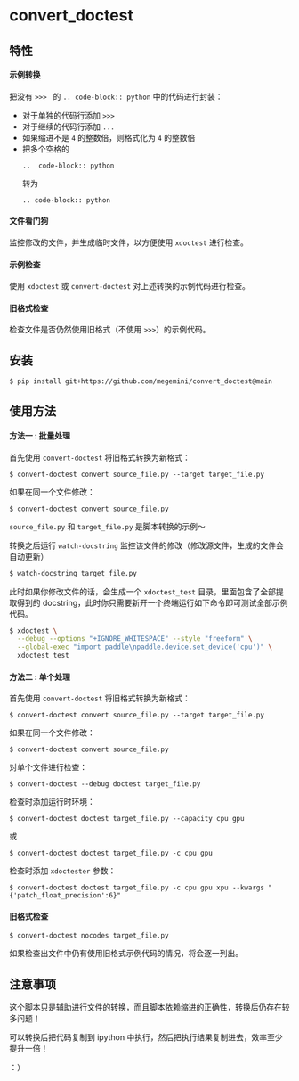 # convert_doctest

## 特性
#### 示例转换
把没有 `>>> ` 的 `.. code-block:: python` 中的代码进行封装：

- 对于单独的代码行添加 `>>> `
- 对于继续的代码行添加 `... `
- 如果缩进不是 `4` 的整数倍，则格式化为 `4` 的整数倍
- 把多个空格的
  ```
  ..  code-block:: python
  ```
  转为
  ```
  .. code-block:: python
  ```

#### 文件看门狗
监控修改的文件，并生成临时文件，以方便使用 `xdoctest` 进行检查。

#### 示例检查
使用 `xdoctest` 或 `convert-doctest` 对上述转换的示例代码进行检查。

#### 旧格式检查
检查文件是否仍然使用旧格式（不使用 `>>>`）的示例代码。

## 安装

```bash
$ pip install git+https://github.com/megemini/convert_doctest@main
```

## 使用方法

#### 方法一 : 批量处理

首先使用 `convert-doctest` 将旧格式转换为新格式：

```shell
$ convert-doctest convert source_file.py --target target_file.py
```

如果在同一个文件修改：

```shell
$ convert-doctest convert source_file.py
```

`source_file.py` 和 `target_file.py` 是脚本转换的示例～

转换之后运行 `watch-docstring` 监控该文件的修改（修改源文件，生成的文件会自动更新）

```bash
$ watch-docstring target_file.py
```

此时如果你修改文件的话，会生成一个 `xdoctest_test` 目录，里面包含了全部提取得到的 docstring，此时你只需要新开一个终端运行如下命令即可测试全部示例代码。

```bash
$ xdoctest \
  --debug --options "+IGNORE_WHITESPACE" --style "freeform" \
  --global-exec "import paddle\npaddle.device.set_device('cpu')" \
  xdoctest_test
```

#### 方法二 : 单个处理

首先使用 `convert-doctest` 将旧格式转换为新格式：

```shell
$ convert-doctest convert source_file.py --target target_file.py
```

如果在同一个文件修改：

```shell
$ convert-doctest convert source_file.py
```

对单个文件进行检查：

```shell
$ convert-doctest --debug doctest target_file.py
```

检查时添加运行时环境：

```shell
$ convert-doctest doctest target_file.py --capacity cpu gpu
```

或

```shell
$ convert-doctest doctest target_file.py -c cpu gpu
```

检查时添加 `xdoctester` 参数：

```shell
$ convert-doctest doctest target_file.py -c cpu gpu xpu --kwargs "{'patch_float_precision':6}"
```

#### 旧格式检查

```shell
$ convert-doctest nocodes target_file.py
```

如果检查出文件中仍有使用旧格式示例代码的情况，将会逐一列出。

## 注意事项

这个脚本只是辅助进行文件的转换，而且脚本依赖缩进的正确性，转换后仍存在较多问题！

可以转换后把代码复制到 ipython 中执行，然后把执行结果复制进去，效率至少提升一倍！

：）
